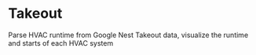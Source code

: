# Takeout
Parse HVAC runtime from Google Nest Takeout data,   visualize the runtime and starts of each HVAC system
